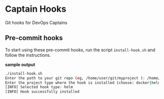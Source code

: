 # Captain Hooks

Git hooks for DevOps Captains

## Pre-commit hooks

To start using these pre-commit hooks, run the script `install-hook.sh` and follow the instructions.

**sample output**
```bash
./install-hook.sh 
Enter the path to your git repo (eg, /home/user/git/myproject ): /home/user/development/helm/chart
Enter the project type where the hook is installed (choose: docker|helm|terraform) helm
[INFO] Selected hook type: helm
[INFO] Hook successfully installed
```

